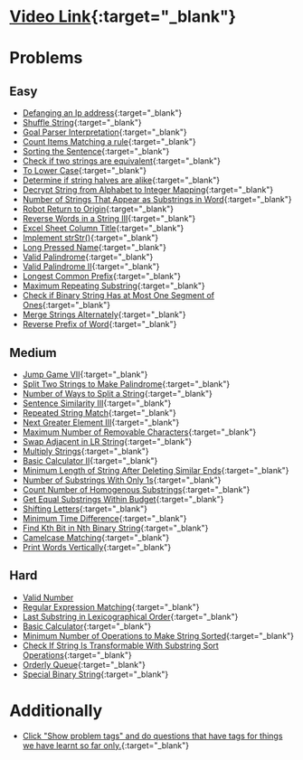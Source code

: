 # [Video Link](https://youtu.be/zL1DPZ0Ovlo){:target="_blank"}

# Problems

## Easy

- [Defanging an Ip address](https://leetcode.com/problems/defanging-an-ip-address/){:target="_blank"}
- [Shuffle String](https://leetcode.com/problems/shuffle-string/){:target="_blank"}
- [Goal Parser Interpretation](https://leetcode.com/problems/goal-parser-interpretation/){:target="_blank"}
- [Count Items Matching a rule](https://leetcode.com/problems/count-items-matching-a-rule/){:target="_blank"}
- [Sorting the Sentence](https://leetcode.com/problems/sorting-the-sentence/){:target="_blank"}
- [Check if two strings are equivalent](https://leetcode.com/problems/check-if-two-string-arrays-are-equivalent/){:target="_blank"}
- [To Lower Case](https://leetcode.com/problems/to-lower-case/){:target="_blank"}
- [Determine if string halves are alike](https://leetcode.com/problems/determine-if-string-halves-are-alike/){:target="_blank"}
- [Decrypt String from Alphabet to Integer Mapping](https://leetcode.com/problems/decrypt-string-from-alphabet-to-integer-mapping/){:target="_blank"}
- [Number of Strings That Appear as Substrings in Word](https://leetcode.com/problems/number-of-strings-that-appear-as-substrings-in-word/){:target="_blank"}
- [Robot Return to Origin](https://leetcode.com/problems/robot-return-to-origin/){:target="_blank"}
- [Reverse Words in a String III](https://leetcode.com/problems/reverse-words-in-a-string-iii/){:target="_blank"}
- [Excel Sheet Column Title](https://leetcode.com/problems/excel-sheet-column-title/){:target="_blank"}
- [Implement strStr()](https://leetcode.com/problems/implement-strstr/){:target="_blank"}
- [Long Pressed Name](https://leetcode.com/problems/long-pressed-name/){:target="_blank"}
- [Valid Palindrome](https://leetcode.com/problems/valid-palindrome/){:target="_blank"}
- [Valid Palindrome II](https://leetcode.com/problems/valid-palindrome-ii/){:target="_blank"}
- [Longest Common Prefix](https://leetcode.com/problems/longest-common-prefix/){:target="_blank"}
- [Maximum Repeating Substring](https://leetcode.com/problems/maximum-repeating-substring/){:target="_blank"}
- [Check if Binary String Has at Most One Segment of Ones](https://leetcode.com/problems/check-if-binary-string-has-at-most-one-segment-of-ones/){:target="_blank"}
- [Merge Strings Alternately](https://leetcode.com/problems/merge-strings-alternately/){:target="_blank"}
- [Reverse Prefix of Word](https://leetcode.com/problems/reverse-prefix-of-word/){:target="_blank"}

## Medium 
- [Jump Game VII](https://leetcode.com/problems/jump-game-vii/){:target="_blank"}
- [Split Two Strings to Make Palindrome](https://leetcode.com/problems/split-two-strings-to-make-palindrome/){:target="_blank"}
- [Number of Ways to Split a String](https://leetcode.com/problems/number-of-ways-to-split-a-string/){:target="_blank"}
- [Sentence Similarity III](https://leetcode.com/problems/sentence-similarity-iii/){:target="_blank"}
- [Repeated String Match](https://leetcode.com/problems/repeated-string-match/){:target="_blank"}
- [Next Greater Element III](https://leetcode.com/problems/next-greater-element-iii/){:target="_blank"}
- [Maximum Number of Removable Characters](https://leetcode.com/problems/maximum-number-of-removable-characters/){:target="_blank"}
- [Swap Adjacent in LR String](https://leetcode.com/problems/swap-adjacent-in-lr-string/){:target="_blank"}
- [Multiply Strings](https://leetcode.com/problems/multiply-strings/){:target="_blank"}
- [Basic Calculator II](https://leetcode.com/problems/basic-calculator-ii/){:target="_blank"}
- [Minimum Length of String After Deleting Similar Ends](https://leetcode.com/problems/minimum-length-of-string-after-deleting-similar-ends/){:target="_blank"}
- [Number of Substrings With Only 1s](https://leetcode.com/problems/number-of-substrings-with-only-1s/){:target="_blank"}
- [Count Number of Homogenous Substrings](https://leetcode.com/problems/count-number-of-homogenous-substrings/){:target="_blank"}
- [Get Equal Substrings Within Budget](https://leetcode.com/problems/get-equal-substrings-within-budget/){:target="_blank"}
- [Shifting Letters](https://leetcode.com/problems/shifting-letters/){:target="_blank"}
- [Minimum Time Difference](https://leetcode.com/problems/minimum-time-difference/){:target="_blank"}
- [Find Kth Bit in Nth Binary String](https://leetcode.com/problems/find-kth-bit-in-nth-binary-string/){:target="_blank"}
- [Camelcase Matching](https://leetcode.com/problems/camelcase-matching/){:target="_blank"}
- [Print Words Vertically](https://leetcode.com/problems/print-words-vertically/){:target="_blank"}


## Hard 

- [Valid Number](https://leetcode.com/problems/valid-number/)
- [Regular Expression Matching](https://leetcode.com/problems/regular-expression-matching/){:target="_blank"}
- [Last Substring in Lexicographical Order](https://leetcode.com/problems/last-substring-in-lexicographical-order/){:target="_blank"}
- [Basic Calculator](https://leetcode.com/problems/basic-calculator/){:target="_blank"}
- [Minimum Number of Operations to Make String Sorted](https://leetcode.com/problems/minimum-number-of-operations-to-make-string-sorted/){:target="_blank"}
- [Check If String Is Transformable With Substring Sort Operations](https://leetcode.com/problems/check-if-string-is-transformable-with-substring-sort-operations/){:target="_blank"}
- [Orderly Queue](https://leetcode.com/problems/orderly-queue/){:target="_blank"}
- [Special Binary String](https://leetcode.com/problems/special-binary-string/){:target="_blank"}

# Additionally

- [Click "Show problem tags" and do questions that have tags for things we have learnt so far only.](https://leetcode.com/tag/string/){:target="_blank"}
